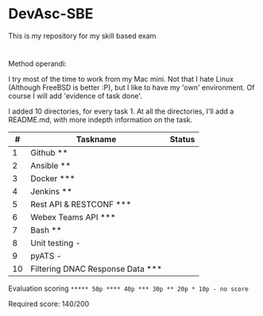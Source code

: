 # DevAsc-SBE
This is my repository for my skill based exam

# 

Method operandi:

I try most of the time to work from my Mac mini. Not that I hate Linux (Although FreeBSD is better :P), but I like to have my 'own' environment. Of course I will add 'evidence of task done'.

I added 10 directories, for every task 1. At all the directories, I'll add a README.md, with more indepth information on the task.



| #    | Taskname                         | Status |
| ---- | -------------------------------- | ------ |
| 1    | Github **                        |        |
| 2    | Ansible **                       |        |
| 3    | Docker ***                       |        |
| 4    | Jenkins **                       |        |
| 5    | Rest API & RESTCONF ***          |        |
| 6    | Webex Teams API ***              |        |
| 7    | Bash **                          |        |
| 8    | Unit testing -                   |        |
| 9    | pyATS -                          |        |
| 10   | Filtering DNAC Response Data *** |        |



Evaluation scoring `***** 50p **** 40p *** 30p ** 20p * 10p - no score`

Required score: 140/200
